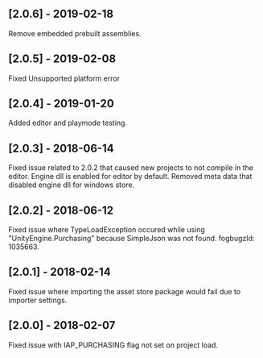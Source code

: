 ## [2.0.6] - 2019-02-18
Remove embedded prebuilt assemblies.

## [2.0.5] - 2019-02-08
Fixed Unsupported platform error

## [2.0.4] - 2019-01-20
Added editor and playmode testing.

## [2.0.3] - 2018-06-14
Fixed issue related to 2.0.2 that caused new projects to not compile in the editor. 
Engine dll is enabled for editor by default.
Removed meta data that disabled engine dll for windows store.

## [2.0.2] - 2018-06-12
Fixed issue where TypeLoadException occured while using "UnityEngine.Purchasing" because SimpleJson was not found. fogbugzId: 1035663.

## [2.0.1] - 2018-02-14
Fixed issue where importing the asset store package would fail due to importer settings.

## [2.0.0] - 2018-02-07
Fixed issue with IAP_PURCHASING flag not set on project load.
